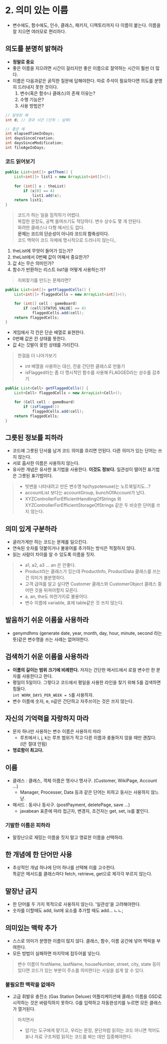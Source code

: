 # 2. 의미 있는 이름
- 변수에도, 함수에도, 인수, 클래스, 패키지, 디렉토리까지 다 이름이 붙는다. 이름을 잘 지으면 여러모로 편리하다.

## 의도를 분명히 밝혀라
- **정말로 중요**
- 좋은 이름을 지으려면 시간이 걸리지만 좋은 이름으로 절약하는 시간이 훨씬 더 많다.
- 이름은 다음과같은 굵직한 질문에 답해야한다. 따로 주석이 필요하다면 의도를 분명히 드러내지 못한 것이다.
    1. 변수(혹은 함수나 클래스)의 존재 이유는?
    2. 수행 기능은?
    3. 사용 방법은?

```java
// 잘못된 예
int d; // 경과 시간 (단위 : 날짜)

// 좋은 예
int elapsedTimeInDays;
int daysSinceCreation;
int daysSinceModification;
int fileAgeInDays;
```
### 코드 읽어보기
```java
public List<int[]> getThem() {
    List<int[]> list1 = new ArrayList<int[]>();
    
    for (int[] x : theList)
        if (x[0] == 4)
            list1.add(x);
    return list1;
}
```
> 코드가 하는 일을 짐작하기 어렵다.   
> 복잡한 문장도, 공백 들여쓰기도 적당하다. 변수 상수도 몇 개 안된다.   
> 화려한 클래스나 다형 메서드도 없다.   
> **문제는 코드의 단순성이 아니라 코드의 함축성이다.**   
> 코드 맥락이 코드 자체에 명시적으로 드러나지 않는다,.

1. theList에 무엇이 들어가 있는가?
2. theList에서 0번째 값이 어째서 중요한가?
3. 값 4는 무슨 의미인가?
4. 함수가 반환하는 리스트 list1을 어떻게 사용하는가?

> 지뢰찾기를 만드는 문제라면?
```java
public List<int[]> getFlaggedCells() {
    List<int[]> flaggedCells = new ArrayList<int[]>();

    for (int[] cell : gameBoard)
        if (cell[STATUS_VALUE] == 4)
            flaggedCells.add(cell);
    return flaggedCells;
}
```
- 게임에서 각 칸은 단순 배열로 표현한다.
- 0번째 값은 칸 상태를 뜻한다.
- 값 4는 깃발이 꽂힌 상태를 가리킨다.

> 한걸음 더 나아가보기
> - int 배열을 사용하는 대신, 칸을 간단한 클래스로 만들기
> - isFlagged라는 좀 더 명시적인 함수를 사용해 FLAGGED라는 상수를 감추기

```java
public List<Cell> getFlaggedCells() {
    List<Cell> flaggedCells = new ArrayList<Cell>();

    for (Cell cell : gameBoard)
        if (isFlagged())
            flaggedCells.add(cell);
    return flaggedCells;
}
```

## 그릇된 정보를 피하라
- 코드에 그릇된 단서를 남겨 코드 의미를 흐리면 안된다. 다른 의미가 있는 단어는 쓰지 않는다.
- 서로 흡사한 이름은 사용하지 않는다.
- 유사한 개념은 유사한 표기법을 사용한다. **이것도 정보다.** 일관성이 떨어진 표기법은 그릇된 표기법이다.

> - 빗변을 나타내려고 만든 변수명 hp(hypotenuse)는 노트북일지도...?
> - accountList 보다는 accountGroup, bunchOfAccount가 났다.
> - XYZControllerForEfficientHandlingOfStrings 와 XYZControllerForEfficientStorageOfStrings 같은 두 비슷한 단어를 쓰지 않는다.

## 의미 있게 구분하라
- 굴러가게만 하는 코드는 문제를 일으킨다.
- 연속된 숫자를 덧붙이거나 불용어를 추가하는 방식은 적절하지 않다.
- 읽는 사람이 차이를 알 수 있도록 이름을 짓자.
> - a1, a2, a3 ... an 은 안좋다.
> - Product라는 클래스가 있는데 ProductInfo, ProductData 클래스를 쓰는건 의미가 불분명하다.
> - 고객 급여를 알고 싶다면 Customer 클래스와 CustomerObject 클래스 중 어떤 것을 뒤져야할지 모른다.
> - a, an, the도 마찬가지로 불용어다.
> - 변수 이름에 variable, 표에 table같은 것 쓰지 않는다.

## 발음하기 쉬운 이름을 사용하라
- genymdhms (generate date, year, month, day, hour, minute, second 라는 뜻)같은 변수명을 쓰는 사례는 없어야한다.

## 검색하기 쉬운 이름을 사용하라
- **이름의 길이는 범위 크기에 비례한다.** 저자는 간단한 메서드에서 로컬 변수만 한 문자를 사용한다고 한다.
- 평일이 5일이다. 그렇다고 코드에서 평일을 사용한 라인을 찾기 위해 5를 검색하면 힘들다.   
  `int WORK_DAYS_PER_WEEK = 5`를 사용하자.
- 변수 이름에 숫자, e, n같은 간단하고 자주쓰이는 것은 쓰지 않는다.

## 자신의 기억력을 자랑하지 마라
- 문자 하나만 사용하는 변수 이름은 사용하지 마라
    - 루프에서 i, j, k는 루프 범위가 작고 다른 이름과 충돌하지 않을 때만 괜찮다.   
      (l은 절대 안됨)
- **명료함이 최고다.** 

## 이름
- 클래스 : 클래스, 객체 이름은 명사나 명사구. (Customer, WikiPage, Account ...)
    - Manager, Processer, Data 등과 같은 단어는 피하고 동사는 사용하지 않느낟.
- 매서드 : 동사나 동사구. (postPayment, deletePage, save ...)
    - javabean 표준에 따라 접근자, 변경자, 조건자는 get, set, is를 붙인다.

### 기발한 이름은 피하라
- 말장난으로 재밌는 이름을 짓지 말고 명료한 이름을 선택하라.

## 한 개념에 한 단어만 사용
- 추상적인 개념 하나에 단어 하나를 선택해 이를 고수한다.   
  똑같은 메서드를 클래스마다 fetch, retrieve, get으로 제각각 부르지 않는다.

## 말장난 금지
- 한 단어를 두 가지 목적으로 사용하지 않는다. '일관성'을 고려해야한다.
- 숫자를 더할때도 add, list에 요소를 추가할 때도 add... ㄴㄴ;

## 의미있는 맥락 추가
- 스스로 의미가 분명한 이름이 많지 않다. 클래스, 함수, 이름 공간에 넣어 맥락을 부여한다.
- 모든 방법이 실패하면 마지막에 접두어를 넣는다.
> 변수 이름이 firstName, lastName, houseNumber, street, city, state 등이 있다면 코드가 있는 부분이 주소를 의미한다는 사실을 쉽게 알 수 있다.

### 불필요한 맥락을 없애라
- 고급 휘발유 충전소 (Gas Station Deluxe) 어플리케이션에 클래스 이름을 GSD로 시작하는 것은 바람직하지 못하다. G를 입력하고 자동완성키를 누르면 모든 클래스가 열거된다.

> 마치면서
> - 암기는 도구에게 맡기고, 우리는 문장, 문단처럼 읽히는 코드 아니면 적어도 표나 자료 구조처럼 읽히는 코드를 짜는 데만 집중해야한다.